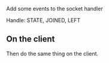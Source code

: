 Add some events to the socket handler

Handle: STATE, JOINED, LEFT

## On the client

Then do the same thing on the client.